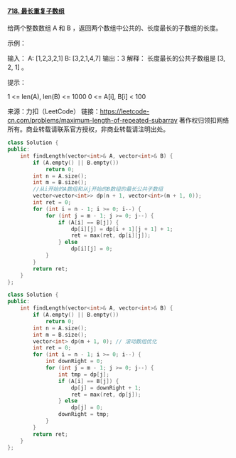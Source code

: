 #### [718. 最长重复子数组](https://leetcode-cn.com/problems/maximum-length-of-repeated-subarray/)

给两个整数数组 A 和 B ，返回两个数组中公共的、长度最长的子数组的长度。

 示例：

输入：
A: [1,2,3,2,1]
B: [3,2,1,4,7]
输出：3
解释：
长度最长的公共子数组是 [3, 2, 1] 。


提示：

1 <= len(A), len(B) <= 1000
0 <= A[i], B[i] < 100

来源：力扣（LeetCode）
链接：https://leetcode-cn.com/problems/maximum-length-of-repeated-subarray
著作权归领扣网络所有。商业转载请联系官方授权，非商业转载请注明出处。

```cpp
class Solution {
public:
    int findLength(vector<int>& A, vector<int>& B) {
        if (A.empty() || B.empty())
            return 0;
        int n = A.size();
        int m = B.size();
        //从i开始的A数组和从j开始的B数组的最长公共子数组
        vector<vector<int>> dp(n + 1, vector<int>(m + 1, 0));
        int ret = 0;
        for (int i = n - 1; i >= 0; i--) {
            for (int j = m - 1; j >= 0; j--) {
                if (A[i] == B[j]) {
                    dp[i][j] = dp[i + 1][j + 1] + 1;
                    ret = max(ret, dp[i][j]);
                } else
                    dp[i][j] = 0;
            }
        }
        return ret;
    }
};
```

```cpp
class Solution {
public:
    int findLength(vector<int>& A, vector<int>& B) {
        if (A.empty() || B.empty())
            return 0;
        int n = A.size();
        int m = B.size();
        vector<int> dp(m + 1, 0); // 滚动数组优化
        int ret = 0;
        for (int i = n - 1; i >= 0; i--) {
            int downRight = 0;
            for (int j = m - 1; j >= 0; j--) {
                int tmp = dp[j];
                if (A[i] == B[j]) {
                    dp[j] = downRight + 1;
                    ret = max(ret, dp[j]);
                } else
                    dp[j] = 0;
                downRight = tmp;
            }
        }
        return ret;
    }
};
```


